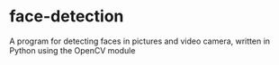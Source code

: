 # face-detection
A program for detecting faces in pictures and video camera, written in Python using the OpenCV module
